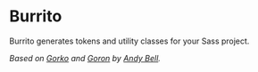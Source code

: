 # Burrito

Burrito generates tokens and utility classes for your Sass project.

*Based on [Gorko](https://github.com/hankchizljaw/gorko) and [Goron](https://github.com/hankchizljaw/goron) by [Andy Bell](https://github.com/hankchizljaw/).*
